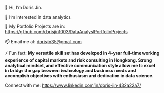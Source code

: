 👋 Hi, I’m Doris Jin.

👀 I’m interested in data analytics.

🌱 My Portfolio Projects are in: https://github.com/dorisjin1003/DataAnalystPortfolioProjects

📫 Email me at: dorisjin35@gmail.com

⚡ Fun fact: **My versatile skill set has developed in 4-year full-time working experience of capital markets and risk consulting in Hongkong. Strong analytical mindset, and effective communication style allow me to excel in bridge the gap between technology and business needs and accomplish objectives with enthusiasm and dedication in data science.**

Connect with me: https://www.linkedin.com/in/doris-jin-432a22a7/

